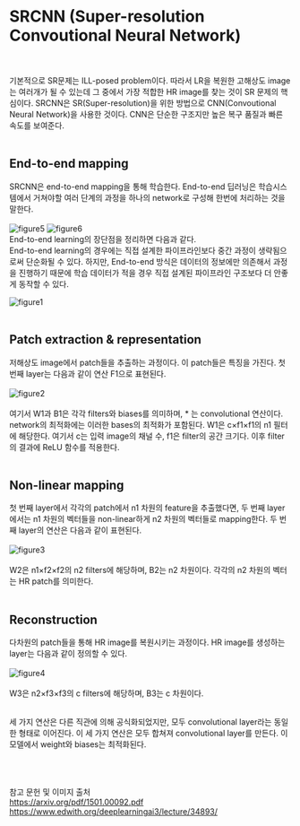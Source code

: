 # SRCNN (Super-resolution Convoutional Neural Network) <br><br>

기본적으로 SR문제는 ILL-posed problem이다. 따라서 LR을 복원한 고해상도 image는 여러개가 될 수 있는데 그 중에서 가장 적합한 HR image를 찾는 것이 SR 문제의 핵심이다. SRCNN은 SR(Super-resolution)을 위한 방법으로 CNN(Convoutional Neural Network)을 사용한 것이다. CNN은 단순한 구조지만 높은 복구 품질과 빠른 속도를 보여준다. <br><br>

## End-to-end mapping
SRCNN은 end-to-end mapping을 통해 학습한다. End-to-end 딥러닝은 학습시스템에서 거쳐야할 여러 단계의 과정을 하나의 network로 구성해 한번에 처리하는 것을 말한다. <br><br>
![figure5](https://user-images.githubusercontent.com/57740560/93844252-86ebf400-fcd7-11ea-85b7-3476e6e15bd5.png)
![figure6](https://user-images.githubusercontent.com/57740560/93844255-881d2100-fcd7-11ea-9d1f-e6f24e748327.png) <br>
End-to-end learning의 장단점을 정리하면 다음과 같다. <br>
End-to-end learning의 경우에는 직접 설계한 파이프라인보다 중간 과정이 생략됨으로써 단순화될 수 있다.
하지만, End-to-end 방식은 데이터의 정보에만 의존해서 과정을 진행하기 때문에 학습 데이터가 적을 경우 직접 설계된 파이프라인 구조보다 더 안좋게 동작할 수 있다.




![figure1](https://user-images.githubusercontent.com/57740560/93842837-10e58e00-fcd3-11ea-9d7c-454c96f68720.png) <br><br>

## Patch extraction & representation <br>
저해상도 image에서 patch들을 추출하는 과정이다. 이 patch들은 특징을 가진다. 첫 번째 layer는 다음과 같이 연산 F1으로 표현된다. <br><br>
![figure2](https://user-images.githubusercontent.com/57740560/93842841-1216bb00-fcd3-11ea-990e-f1a9db9eefde.png) <br><br>
여기서 W1과 B1은 각각 filters와 biases를 의미하며, * 는 convolutional 연산이다. network의 최적화에는 이러한 bases의 최적화가 포함된다. W1은 c×f1×f1의 n1 필터에 해당한다. 여기서 c는 입력 image의 채널 수, f1은 filter의 공간 크기다. 이후 filter의 결과에 ReLU 함수를 적용한다. <br><br>

## Non-linear mapping <br>
첫 번째 layer에서 각각의 patch에서 n1 차원의 feature을 추출했다면, 두 번째 layer에서는 n1 차원의 벡터들을 non-linear하게 n2 차원의 벡터들로 mapping한다. 두 번째 layer의 연산은 다음과 같이 표현된다. <br><br>
![figure3](https://user-images.githubusercontent.com/57740560/93842833-104cf780-fcd3-11ea-8379-7839ee336350.png) <br><br>
W2은 n1×f2×f2의 n2 filters에 해당하며, B2는 n2 차원이다. 각각의 n2 차원의 벡터는 HR patch를 의미한다. <br><br>

## Reconstruction <br>
다차원의 patch들을 통해 HR image를 복원시키는 과정이다. HR image를 생성하는 layer는 다음과 같이 정의할 수 있다. <br><br>
![figure4](https://user-images.githubusercontent.com/57740560/93842844-13e07e80-fcd3-11ea-9e70-76065e580f62.png)  <br><br>
W3은 n2×f3×f3의 c filters에 해당하며, B3는 c 차원이다. <br><br>

세 가지 연산은 다른 직관에 의해 공식화되었지만, 모두 convolutional layer라는 동일한 형태로 이어진다. 이 세 가지 연산은 모두 합쳐져 convolutional layer를 만든다. 이 모델에서 weight와 biases는 최적화된다. <br><br>


<br><br>
참고 문헌 및 이미지 출처 <br>
https://arxiv.org/pdf/1501.00092.pdf
https://www.edwith.org/deeplearningai3/lecture/34893/

